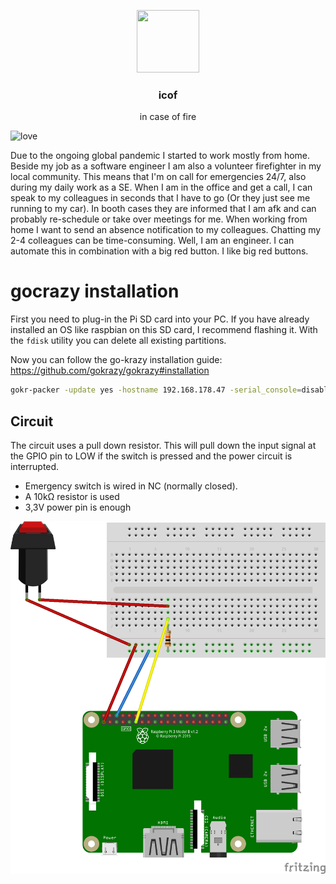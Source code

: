 <p align="center">
  <a href="https://github.com/fwiedmann/icof">
    <img src="icof.jpeg" width=100 height=100>
  </a>

<h3 align="center">icof</h3>

  <p align="center">
     in case of fire
  </p>
</p>

![love](https://img.shields.io/badge/made%20with-%E2%9D%A4%EF%B8%8F-lightgrey)


Due to the ongoing global pandemic I started to work mostly from home.
Beside my job as a software engineer I am also a volunteer firefighter in my local community.
This means that I'm on call for emergencies 24/7, also during my daily work as a SE.
When I am in the office and get a call, I can speak to my colleagues in seconds that I have to go (Or they just see me running to my car).
In booth cases they are informed that I am afk and can probably re-schedule or take over meetings for me.
When working from home I want to send an absence notification to my colleagues.
Chatting my 2-4 colleagues can be time-consuming.
Well, I am an engineer. I can automate this in combination with a big red button. I like big red buttons.



# gocrazy installation

First you need to plug-in the Pi SD card into your PC. If you have already installed an OS like raspbian on this SD card, I recommend flashing it.
With the `fdisk` utility you can delete all existing partitions.

Now you can follow the go-krazy installation guide: https://github.com/gokrazy/gokrazy#installation

```bash
gokr-packer -update yes -hostname 192.168.178.47 -serial_console=disabled .
```

## Circuit 

The circuit uses a pull down resistor. This will pull down the input signal at the GPIO pin to LOW if the switch is pressed and the power circuit is interrupted. 

- Emergency switch is wired in NC (normally closed).
- A 10kΩ resistor is used
- 3,3V power pin is enough

![circuit](./icof_circuit.png)
